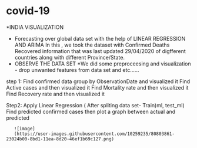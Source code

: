 # covid-19
*INDIA VISUALIZATION
* Forecasting over global data set with the help of LINEAR REGRESSION AND ARIMA
In this , we took the dataset with Confirmed	Deaths	Recovered information that was last updated 29/04/2020 of digfferent countries along with different Province/State.
* OBSERVE THE DATA SET
*We did some preproceesing and visualization - drop unwanted features from data set and etc......

step 1: Find confirmed data group by ObservationDate and visualized it 
        Find Active cases and then visualized it 
        Find Mortality rate and then visualized it 
         Find Recovery rate and then visualized it
         
Step2: Apply Linear Regression ( After spliting data set- Train)ml, test_ml)
       Find predicted confirmed cases then plot a graph between actual and predicted 
       
       ![image]
       (https://user-images.githubusercontent.com/10259235/80803861-23024b00-8bd1-11ea-8d20-46ef1b69c127.png)



